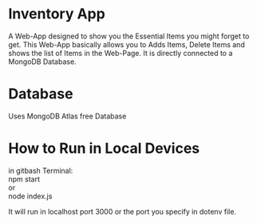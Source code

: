 # Inventory App
A Web-App designed to show you the Essential Items you might forget to get. This Web-App basically allows you to Adds Items, Delete Items and shows the list of Items in the Web-Page. It is directly connected to a MongoDB Database.

# Database
Uses MongoDB Atlas free Database

# How to Run in Local Devices
in gitbash Terminal:<br>
npm start <br>
or <br>
node index.js <br>

It will run in localhost port 3000 or the port you specify in dotenv file.
